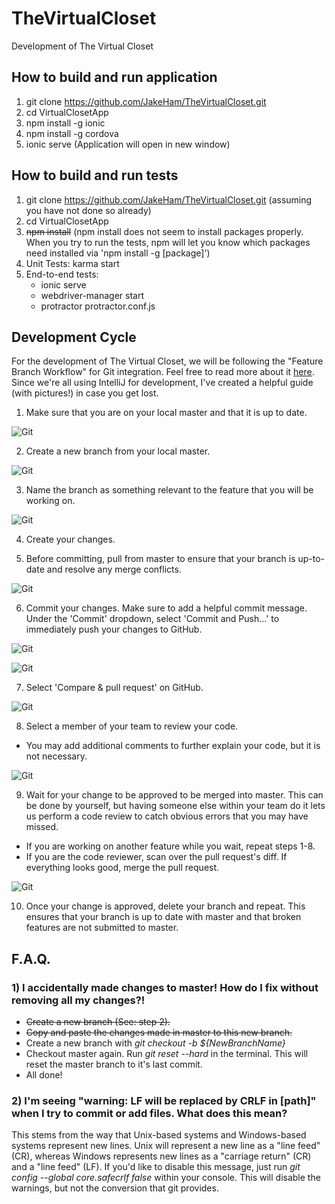 # TheVirtualCloset
Development of The Virtual Closet

## How to build and run application
1) git clone https://github.com/JakeHam/TheVirtualCloset.git
2) cd VirtualClosetApp
3) npm install -g ionic
4) npm install -g cordova
5) ionic serve (Application will open in new window)

## How to build and run tests
1) git clone https://github.com/JakeHam/TheVirtualCloset.git (assuming you have not done so already)
2) cd VirtualClosetApp
3) ~~npm install~~ (npm install does not seem to install packages properly. When you try to run the tests, npm will let you know which packages need installed via 'npm install -g [package]')
4) Unit Tests: karma start
5) End-to-end tests:
    * ionic serve
    * webdriver-manager start
    * protractor protractor.conf.js

## Development Cycle
For the development of The Virtual Closet, we will be following the "Feature Branch Workflow" for Git integration. Feel free to read more about it [here](https://www.atlassian.com/git/tutorials/comparing-workflows#feature-branch-workflow). Since we're all using IntelliJ for development, I've created a helpful guide (with pictures!) in case you get lost.

1) Make sure that you are on your local master and that it is up to date.

![Git](https://puu.sh/uEAvQ/2ab37f507f.png)

2) Create a new branch from your local master.

![Git](http://puu.sh/uJtBY/3045a1f985.png)

3) Name the branch as something relevant to the feature that you will be working on.

![Git](http://puu.sh/uJtJH/bc3fe5ca98.jpg)

4) Create your changes.

5) Before committing, pull from master to ensure that your branch is up-to-date and resolve any merge conflicts.

![Git](https://puu.sh/uEBI7/f54e13cc68.png)

6) Commit your changes. Make sure to add a helpful commit message. Under the 'Commit' dropdown, select 'Commit and Push...' to immediately push your changes to GitHub.

![Git](https://puu.sh/uECtL/a8b1f18aeb.png)

![Git](http://puu.sh/uJtWV/fe440b1918.png)

7) Select 'Compare & pull request' on GitHub.

![Git](http://puu.sh/uJu4q/aa117d25e3.png)

8) Select a member of your team to review your code.
 * You may add additional comments to further explain your code, but it is not necessary.

![Git](http://puu.sh/uJuq8/7f217723d7.png)

9) Wait for your change to be approved to be merged into master. This can be done by yourself, but having someone else within your team do it lets us perform a code review to catch obvious errors that you may have missed.
  * If you are working on another feature while you wait, repeat steps 1-8.
  * If you are the code reviewer, scan over the pull request's diff. If everything looks good, merge the pull request.

![Git](http://puu.sh/uJuBk/ec9b356be4.png)

10) Once your change is approved, delete your branch and repeat. This ensures that your branch is up to date with master and that broken features are not submitted to master.

## F.A.Q.
### 1) I accidentally made changes to master! How do I fix without removing all my changes?!
* ~~Create a new branch (See: step 2).~~
* ~~Copy and paste the changes made in master to this new branch.~~
* Create a new branch with *git checkout -b ${NewBranchName}*
* Checkout master again. Run *git reset --hard* in the terminal. This will reset the master branch to it's last commit.
* All done!

### 2) I'm seeing "warning: LF will be replaced by CRLF in [path]" when I try to commit or add files. What does this mean?
This stems from the way that Unix-based systems and Windows-based systems represent new lines. Unix will represent a new line as a "line feed" (CR), whereas Windows represents new lines as a "carriage return" (CR) and a "line feed" (LF). If you'd like to disable this message, just run *git config --global core.safecrlf false* within your console. This will disable the warnings, but not the conversion that git provides.
